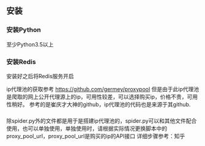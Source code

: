 ## 安装

### 安装Python

至少Python3.5以上

### 安装Redis

安装好之后将Redis服务开启

ip代理池的获取参考
https://github.com/germey/proxypool
但是由于此ip代理池是爬取的网上公开代理源上的ip，可用性较差，可以选择购买ip，价格不贵，可用性稍好。
参考的是崔庆才大神的github，ip代理池的代码也是来源于其github.
###
除spider.py外的文件都是用于是搭建ip代理池的，spider.py可以和其他文件配合使用，也可以单独使用，单独使用时，请根据实际情况更换脚本中的proxy_pool_url，proxy_pool_url是购买的ip的API接口
详细步骤参考：知乎
